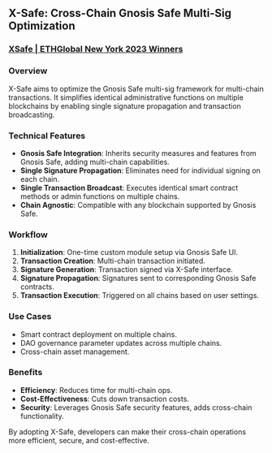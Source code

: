 ## X-Safe: Cross-Chain Gnosis Safe Multi-Sig Optimization

### [XSafe | ETHGlobal New York 2023 Winners](https://ethglobal.com/showcase/xsafe-bbj01)

### Overview
X-Safe aims to optimize the Gnosis Safe multi-sig framework for multi-chain transactions. It simplifies identical administrative functions on multiple blockchains by enabling single signature propagation and transaction broadcasting.

### Technical Features
- **Gnosis Safe Integration**: Inherits security measures and features from Gnosis Safe, adding multi-chain capabilities.
- **Single Signature Propagation**: Eliminates need for individual signing on each chain.
- **Single Transaction Broadcast**: Executes identical smart contract methods or admin functions on multiple chains.
- **Chain Agnostic**: Compatible with any blockchain supported by Gnosis Safe.

### Workflow
1. **Initialization**: One-time custom module setup via Gnosis Safe UI.
2. **Transaction Creation**: Multi-chain transaction initiated.
3. **Signature Generation**: Transaction signed via X-Safe interface.
4. **Signature Propagation**: Signatures sent to corresponding Gnosis Safe contracts.
5. **Transaction Execution**: Triggered on all chains based on user settings.

### Use Cases
- Smart contract deployment on multiple chains.
- DAO governance parameter updates across multiple chains.
- Cross-chain asset management.

### Benefits
- **Efficiency**: Reduces time for multi-chain ops.
- **Cost-Effectiveness**: Cuts down transaction costs.
- **Security**: Leverages Gnosis Safe security features, adds cross-chain functionality.

By adopting X-Safe, developers can make their cross-chain operations more efficient, secure, and cost-effective.


